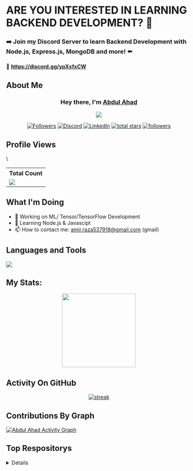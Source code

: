 #  ARE YOU INTERESTED IN LEARNING BACKEND DEVELOPMENT? 🤔
### ➡️ **Join my Discord Server to learn Backend Development with Node.js, Express.js, MongoDB and more!** ⬅️
🔗 **https://discord.gg/ypXxfxCW**


## About Me
<p align="center">
<h3 align="center">Hey there, I'm <a href="https://github.com/AbdulAhad365">Abdul Ahad</a></h3>
</p>
<p align="center">
  <!-- Typing SVG by DenverCoder1 - https://github.com/DenverCoder1/readme-typing-svg -->
  <a href="https://github.com/AbdulAhad365">
    <img src="https://readme-typing-svg.demolab.com/?font=Fira+Code&pause=1000&color=FE7E0F&background=FCE2FF00&width=435&lines=Computer+Scientist;Always+learning+new+things;Backend+Developer;3+%2B+years+of+coding+experience" /></a>
</p>




<p align="center">
  <a href="https://discord.gg/ypXxfxCW"><img alt="Followers" title="Followers" src="https://img.shields.io/badge/-Cheap Followers-7289DA?style=for-the-badge&logo=discord&logoColor=white"/></a>
  <a href="https://discord.gg/ypXxfxCW"><img alt="Discord" title="Discord" src="https://img.shields.io/badge/-Discord-7289DA?style=for-the-badge&logo=discord&logoColor=white"/></a>
  <a href="https://www.linkedin.com/in/abdul-ahad-468284236/"><img alt="LinkedIn" title="LinkedIn" src="https://img.shields.io/badge/-LinkedIn-0A66C2?style=for-the-badge&logo=linkedin&logoColor=white"/></a>
<a href="https://github.com/AbdulAhad365?tab=repositories&sort=stargazers">
    <img alt="total stars" title="Total stars on GitHub" src="https://custom-icon-badges.demolab.com/github/stars/AbdulAhad365?color=B8B92B&style=for-the-badge&labelColor=959532&logo=star"/></a>
   <a href="https://github.com/AbdulAhad365"><img alt="followers" title="Follow me on Github" src="https://img.shields.io/github/followers/AbdulAhad365?color=236ad3&style=for-the-badge&logo=github&label=Follow"/></a>

 </p>
 
## Profile Views


  <table>
    <tr>
      <!-- <th>Profile Views</th> -->
      <th>Total Count</th>
    </tr>
    <tr>
 \
      <td>
         <a href="https://github.com/AbdulAhad365"> <img src="https://komarev.com/ghpvc/?username=AbdulAhad365&style=for-the-badge&color=brightgreen"> </a>
      </td>
    </tr>
  </table>

## What I'm Doing

- 🔭 Working on ML/ Tensor/TensorFlow Development
- 🌱 Learning Node.js & Javascipt
- 📫 How to contact me: amir.raza537918@gmail.com (gmail)

## Languages and Tools

<p align="left"> <a href="https://github.com/AbdulAhad365"><img src="https://skillicons.dev/icons?i=vscode,tensorflow,github,mongodb,css,html,docker,js,nodejs"> </a> </p>

## My Stats:
<p align="center">
<img height="200px" src="https://github-readme-stats.vercel.app/api?username=AbdulAhad365&hide_border=true&show_icons=true&count_private=true&theme=gruvbox&bg_color=151515">
</p>

## Activity On GitHub

<p align="center">
  <a href="https://github.com/AbdulAhad365">      
<img title="stats" alt="streak" src="https://github-readme-streak-stats.herokuapp.com/?user=AbdulAhad365&theme=dark&hide_border=true&stroke=f53b3b"/>
</a> 
</p>

## Contributions By Graph

<a href="https://github.com/AbdulAhad365"><img alt="Abdul Ahad Activity Graph" src="https://github-readme-activity-graph.vercel.app/graph/?username=AbdulAhad365&bg_color=1F222E&color=F8D866&line=F85D7F&point=FFFFFF&hide_border=true" /></a>



## Top Respositorys
<details>
  
 <div style="display: flex; justify-content: space-between; flex-wrap: wrap;">
  <div>
    <a href="https://github.com/AbdulAhad365/javascript-projects">
      <img width="278" src="https://denvercoder1-github-readme-stats.vercel.app/api/pin/?username=AbdulAhad365&repo=javascript-projects&theme=react&bg_color=1F222E&title_color=F8D866&hide_border=true&icon_color=F8D866&show_icons=false" alt="github-readme-streak-stats">
    </a>
    <a href="https://github.com/AbdulAhad365/machine-learning-projects">
      <img width="278" src="https://denvercoder1-github-readme-stats.vercel.app/api/pin/?username=AbdulAhad365&repo=machine-learning-projects&theme=react&bg_color=1F222E&title_color=F8D866&hide_border=true&icon_color=F8D866&show_icons=false" alt="github-readme-streak-stats">
    </a>
    <a href="https://github.com/AbdulAhad365/Javascript-Basic">
      <img width="278" src="https://denvercoder1-github-readme-stats.vercel.app/api/pin/?username=AbdulAhad365&repo=Javascript-Basic&theme=react&bg_color=1F222E&title_color=F8D866&hide_border=true&icon_color=F8D866&show_icons=false" alt="github-readme-streak-stats">
    </a>
  </div>

  <div>
    <a href="https://github.com/AbdulAhad365/Node-Basic">
      <img width="278" src="https://denvercoder1-github-readme-stats.vercel.app/api/pin/?username=AbdulAhad365&repo=Node-Basic&theme=react&bg_color=1F222E&title_color=F8D866&hide_border=true&icon_color=F8D866&show_icons=false" alt="github-readme-streak-stats">
    </a>
    <a href="https://github.com/AbdulAhad365/Java-Programming-">
      <img width="278" src="https://denvercoder1-github-readme-stats.vercel.app/api/pin/?username=AbdulAhad365&repo=Java-Programming-&theme=react&bg_color=1F222E&title_color=F8D866&hide_border=true&icon_color=F8D866&show_icons=false" alt="github-readme-streak-stats">
    </a>
    <a href="https://github.com/AbdulAhad365/javascript-and-html-with-css">
      <img width="278" src="https://denvercoder1-github-readme-stats.vercel.app/api/pin/?username=AbdulAhad365&repo=javascript-and-html-with-css&bg_color=1F222E&title_color=F8D866&hide_border=true&icon_color=F8D866&show_icons=false" alt="github-readme-streak-stats">
    </a>
  </div>
</div>
</details>

